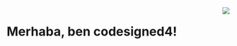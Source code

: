 <img align='right' src="https://github-readme-stats.vercel.app/api?username=codesigned4&show_icons=true">

# Merhaba, ben codesigned4! 




